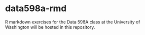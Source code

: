 # data598a-rmd

R markdown exercises for the Data 598A class at the University of Washington will be hosted in this repository.
